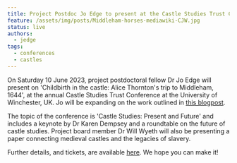 ```yaml
---
title: Project Postdoc Jo Edge to present at the Castle Studies Trust Conference
feature: /assets/img/posts/Middleham-horses-mediawiki-CJW.jpg
status: live
authors:
  - jedge
tags:
  - conferences
  - castles
---
```


On Saturday 10 June 2023, project postdoctoral fellow Dr Jo Edge will present on 'Childbirth in the castle: Alice Thornton's trip to Middleham, 1644', at the annual Castle Studies Trust Conference at the University of Winchester, UK. Jo will be expanding on the work outlined in [this blogpost](https://thornton.kdl.kcl.ac.uk/posts/blog/2022-07-25-alice-thornton-middleham-castle/).

The topic of the conference is 'Castle Studies: Present and Future' and includes a keynote by Dr Karen Dempsey and a roundtable on the future of castle studies. Project board member Dr Will Wyeth will also be presenting a paper connecting medieval castles and the legacies of slavery.

Further details, and tickets, are available [here](https://www.eventbrite.co.uk/e/castle-studies-present-and-future-castle-studies-trust-conference-tickets-617969562597?fbclid=IwAR0eSnlDTnTqjXxibsAvJrdCN--pKxKem4Srd-sIK5H5G6_LX7vvEI8BC2Y). We hope you can make it!
